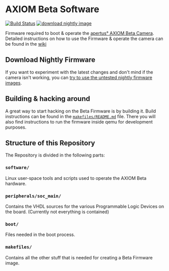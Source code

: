 # AXIOM Beta Software
[![Build Status](https://api.cirrus-ci.com/github/apertus-open-source-cinema/axiom-beta-firmware.svg?branch=master)](https://cirrus-ci.com/github/apertus-open-source-cinema/axiom-beta-firmware)
[![download nightly image](https://img.shields.io/badge/download-nightly%20image-blue.svg)](INSTALL.md)


Firmware required to boot & operate the [apertus° AXIOM Beta Camera](https://www.apertus.org/axiom-beta).  
Detailed instructions on how to use the Firmware & operate the camera can be found in the [wiki](https://wiki.apertus.org/index.php/AXIOM_Beta/Manual)

## Download Nightly Firmware
If you want to experiment with the latest changes and don't mind if the camera isn't working, you can [try to use the untested nightly firmware images](INSTALL.md).

## Building & hacking around
A great way to start hacking on the Beta Firmware is by building it.
Build instructions can be found in the [`makefiles/README.md`](makefiles/README.md) file.
There you will also find instructions to run the firmware inside qemu for development purposes.

## Structure of this Repository
The Repository is divided in the following parts:

### `software/`
Linux user-space tools and scripts used to operate the AXIOM Beta hardware.

### `peripherals/soc_main/`
Contains the VHDL sources for the various Programmable Logic Devices on the board. (Currently not everything is contained)

### `boot/`
Files needed in the boot process.


### `makefiles/`
Contains all the other stuff that is needed for creating a Beta Firmware image.
